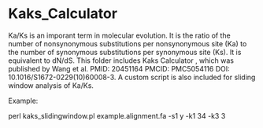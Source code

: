 # Kaks_Calculator
Ka/Ks is an imporant term in molecular evolution. It is the ratio of the number of nonsynonymous substitutions per nonsynonymous site (Ka) to the number of synonymous substitutions per synonymous site (Ks). It is equivalent to dN/dS.
This folder includes Kaks Calculator , which was published by Wang et al. PMID: 20451164  PMCID: PMC5054116  DOI: 10.1016/S1672-0229(10)60008-3.
A custom script is also included for sliding window analysis of Ka/Ks.

Example:

perl kaks_slidingwindow.pl example.alignment.fa -s1 y -k1 34 -k3 3 
